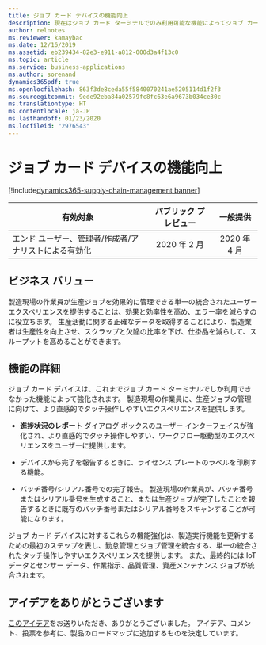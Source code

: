 ```yaml
---
title: ジョブ カード デバイスの機能向上
description: 現在はジョブ カード ターミナルでのみ利用可能な機能によってジョブ カード デバイスを強化することで、生産ジョブを管理する際に、より直感的でタッチ操作しやすいエクスペリエンスを製造現場の作業員に提供できます。
author: relnotes
ms.reviewer: kamaybac
ms.date: 12/16/2019
ms.assetid: eb239434-82e3-e911-a812-000d3a4f13c0
ms.topic: article
ms.service: business-applications
ms.author: sorenand
dynamics365pdf: true
ms.openlocfilehash: 863f3de8ceda55f5840070241ae5205114d1f2f3
ms.sourcegitcommit: 9ede92eba84a02579fc8fc63e6a9673b034ce30c
ms.translationtype: HT
ms.contentlocale: ja-JP
ms.lasthandoff: 01/23/2020
ms.locfileid: "2976543"
---
```

# <a name="improved-job-card-device"></a>ジョブ カード デバイスの機能向上
[!include[dynamics365-supply-chain-management banner](../includes/dynamics365-supply-chain-management.md)]

| 有効対象    |  パブリック プレビュー | 一般提供 | 
| ---------- | :----------: |:----------: |
|エンド ユーザー、管理者/作成者/アナリストによる有効化|2020 年 2 月| 2020 年 4 月|


## <a name="business-value"></a>ビジネス バリュー
<!-- bv start -->
製造現場の作業員が生産ジョブを効果的に管理できる単一の統合されたユーザー エクスペリエンスを提供することは、効果と効率性を高め、エラー率を減らすのに役立ちます。 生産活動に関する正確なデータを取得することにより、製造業者は生産性を向上させ、スクラップと欠陥の比率を下げ、仕掛品を減らして、スループットを高めることができます。
<!-- bv end -->



## <a name="feature-details"></a>機能の詳細
<!--feature detail start -->
ジョブ カード デバイスは、これまでジョブ カード ターミナルでしか利用できなかった機能によって強化されます。 製造現場の作業員に、生産ジョブの管理に向けて、より直感的でタッチ操作しやすいエクスペリエンスを提供します。 

- **進捗状況のレポート** ダイアログ ボックスのユーザー インターフェイスが強化され、より直感的でタッチ操作しやすい、ワークフロー駆動型のエクスペリエンスをユーザーに提供します。

- デバイスから完了を報告するときに、ライセンス プレートのラベルを印刷する機能。

- バッチ番号/シリアル番号での完了報告。 製造現場の作業員が、バッチ番号またはシリアル番号を生成すること、または生産ジョブが完了したことを報告するときに既存のバッチ番号またはシリアル番号をスキャンすることが可能になります。

ジョブ カード デバイスに対するこれらの機能強化は、製造実行機能を更新するための最初のステップを表し、勤怠管理とジョブ管理を統合する、単一の統合されたタッチ操作しやすいエクスペリエンスを提供します。 また、最終的には IoT データとセンサー データ、作業指示、品質管理、資産メンテナンス ジョブが統合されます。 
<!--feature detail end -->




## <a name="thank-you-for-your-idea"></a>アイデアをありがとうございます
[このアイデア](https://experience.dynamics.com/ideas/idea/?ideaid=f3073926-7219-e711-80c0-00155d460d59)をお送りいただき、ありがとうございました。 アイデア、コメント、投票を参考に、製品のロードマップに追加するものを決定しています。
